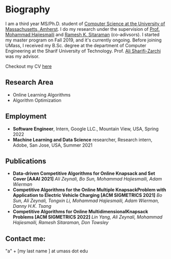 # **Biography**

I am a third year MS/Ph.D. student of [Computer Science at the University of Massachusetts, Amherst](https://www.cics.umass.edu/). I do my research under the supervision of [Prof. Mohammad Hajiesmaili](https://groups.cs.umass.edu/hajiesmaili/) and [Ramesh K. Sitaraman](https://groups.cs.umass.edu/ramesh/lids-lab/) (co-adivsors). I started my master program on Fall 2019, and it's currently ongoing. Before joining UMass, I received my B.Sc. degree at the department of Computer Engineering at the Sharif University of Technology. Prof. [Ali Sharifi-Zarchi](http://ce.sharif.edu/faculty/ali-sharifi-zarchi/) was my advisor. 

Checkout my CV [here](https://github.com/ZeynaliAli/home/blob/master/files/Ali_Zeynali_CV.pdf)

## **Research Area**
* Online Learning Algorithms
* Algorithm Optimization

## **Employment**
* **Software Engineer**, Intern, Google LLC., Mountain View, USA, Spring 2022
* **Machine Learning and Data Science** researcher, Research intern, Adobe, San Jose, USA, Summer 2021

## **Publications**
*	**Data-driven Competitive Algorithms for Online Knapsack and Set Cover [AAAI 2021]**
    *Ali Zeynali, Bo Sun, Mohammad Hajiesmaili, Adam Wierman*
*   **Competitive Algorithms for the Online Multiple KnapsackProblem with Application to Electric Vehicle Charging [ACM SIGMETRICS 2021]**
    *Bo Sun, Ali Zeynali, Tongxin Li, Mohammad Hajiesmaili, Adam Wierman, Danny H.K. Tsang*
*   **Competitive Algorithms for Online MultidimensionalKnapsack Problems [ACM SIGMETRICS 2022]**
    *Lin Yang, Ali Zeynali, Mohammad Hajiesmaili, Ramesh Sitaraman, Don Towsley*



## **Contact me:** 
"a" + \[my last name \] at umass dot edu 


